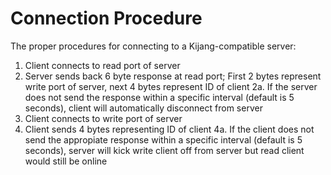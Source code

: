 # Connection Procedure

The proper procedures for connecting to a Kijang-compatible server:
1. Client connects to read port of server
2. Server sends back 6 byte response at read port; First 2 bytes represent write port of server, next 4 bytes represent ID of client
2a. If the server does not send the response within a specific interval (default is 5 seconds), client will automatically disconnect from server
3. Client connects to write port of server
4. Client sends 4 bytes representing ID of client
4a. If the client does not send the appropiate response within a specific interval (default is 5 seconds), server will kick write client off from server but read client would still be online
